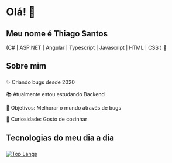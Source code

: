 <h1 align="left">Olá! 👋 </h1>

###

<h2 align="left">Meu nome é Thiago Santos</h2>
<p align="left">(C# | ASP.NET | Angular | Typescript | Javascript | HTML | CSS ) 🚀</p>

###

<h2 align="left">Sobre mim</h2>

###

<p align="left">✨ Criando bugs desde 2020</p>
<p align="left">📚 Atualmente estou estudando Backend</p>
<p align="left">🎯 Objetivos: Melhorar o mundo através de bugs</p>
<p align="left">🎲 Curiosidade: Gosto de cozinhar</p>

###

<h2 align="left">Tecnologias do meu dia a dia</h2>

###

[![Top Langs](https://github-readme-stats.vercel.app/api/top-langs/?username=Thiago-S-Sousa&layout=donut&theme=transparent&text_color=f1f1f1&border_color=00000000)](https://github.com/Thiago-S-Sousa/github-readme-stats)

###

